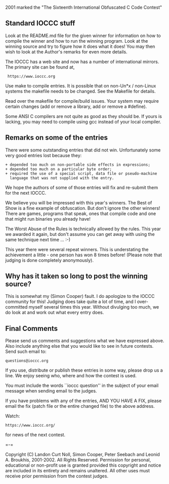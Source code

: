 2001 marked the "The Sixteenth International Obfuscated C Code Contest"


Standard IOCCC stuff
--------------------

Look at the README.md file for the given winner for information
on how to compile the winner and how to run the winning program.
Look at the winning source and try to figure how it does what it does!
You may then wish to look at the Author's remarks for even more details.

The IOCCC has a web site and now has a number of international mirrors.  The
primary site can be found at,

     https://www.ioccc.org

Use make to compile entries.  It is possible that on non-Un\*x / non-Linux
systems the makefile needs to be changed.  See the Makefile for details.

Read over the makefile for compile/build issues.  Your system may
require certain changes (add or remove a library, add or remove a
#define).

Some ANSI C compilers are not quite as good as they should be.  If
yours is lacking, you may need to compile using gcc instead of your
local compiler.


Remarks on some of the entries
------------------------------

There were some outstanding entries that did not win.  Unfortunately
some very good entries lost because they:

    + depended too much on non-portable side effects in expressions;
    + depended too much on a particular byte order;
    + required the use of a special script, data file or pseudo-machine
      language that was not supplied with the entry.

We hope the authors of some of those entries will fix and re-submit
them for the next IOCCC.

We believe you will be impressed with this year's winners.  The Best of Show
is a fine example of obfuscation.  But don't ignore the other winners!
There are games, programs that speak, ones that compile code and one that
might run binaries you already have!

The Worst Abuse of the Rules is technically allowed by the rules.  This year
we awarded it again, but don't assume you can get away with using the same
technique next time ... :-)

This year there were several repeat winners.  This is understating the
achievement a little - one person has won 8 times before!  (Please note that
judging is done completely anonymously).


Why has it taken so long to post the winning source?
----------------------------------------------------

This is somewhat my (Simon Cooper) fault.  I do apologize to the IOCCC
community for this!  Judging does take quite a lot of time, and I
over-committed myself several times this year.  Without divulging too much,
we do look at and work out what every entry does.


Final Comments
--------------

Please send us comments and suggestions what we have expressed above.
Also include anything else that you would like to see in future contests.
Send such email to:

	questions@ioccc.org

If you use, distribute or publish these entries in some way, please drop
us a line.  We enjoy seeing who, where and how the contest is used.

You must include the words ``ioccc question'' in the subject of your email
message when sending email to the judges.

If you have problems with any of the entries, AND YOU HAVE A FIX, please
email the fix (patch file or the entire changed file) to the above address.

Watch:

	https://www.ioccc.org/

for news of the next contest.

=-=

Copyright (C) Landon Curt Noll, Simon Cooper, Peter Seebach
and Leonid A. Broukhis, 2001-2002.
All Rights Reserved.  Permission for personal, educational or non-profit
use is granted provided this copyright and notice are included in its
entirety and remains unaltered.  All other uses must receive prior permission
from the contest judges.
